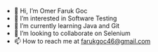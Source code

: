 - 👋 Hi, I’m Omer Faruk Goc
- 👀 I’m interested in Software Testing
- 🌱 I’m currently learning Java and Git
- 💞️ I’m looking to collaborate on Selenium
- 📫 How to reach me at farukgoc46@gmail.com



